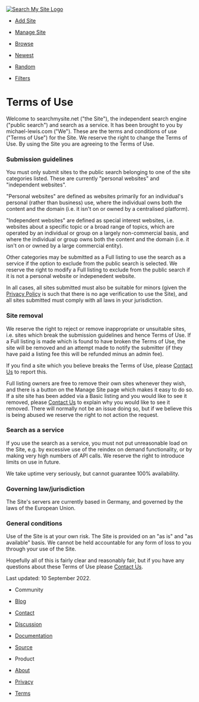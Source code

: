[![Search My Site Logo](../../../static/images/searchmysite-logo.svg)](https://searchmysite.net/)

* [Add Site](https://searchmysite.net/admin/add/)
* [Manage Site](https://searchmysite.net/admin/manage/)

* [Browse](https://searchmysite.net/search/browse/)
* [Newest](https://searchmysite.net/search/new/)
* [Random](https://searchmysite.net/search/random/)

* [Filters](#offcanvas)

Terms of Use
============

Welcome to searchmysite.net ("the Site"), the independent search engine ("public search") and search as a service. It has been brought to you by michael-lewis.com ("We"). These are the terms and conditions of use ("Terms of Use") for the Site. We reserve the right to change the Terms of Use. By using the Site you are agreeing to the Terms of Use.

### Submission guidelines

You must only submit sites to the public search belonging to one of the site categories listed. These are currently "personal websites" and "independent websites".

"Personal websites" are defined as websites primarily for an individual's personal (rather than business) use, where the individual owns both the content and the domain (i.e. it isn't on or owned by a centralised platform).

"Independent websites" are defined as special interest websites, i.e. websites about a specific topic or a broad range of topics, which are operated by an individual or group on a largely non-commercial basis, and where the individual or group owns both the content and the domain (i.e. it isn't on or owned by a large commercial entity).

Other categories may be submitted as a Full listing to use the search as a service if the option to exclude from the public search is selected. We reserve the right to modify a Full listing to exclude from the public search if it is not a personal website or indepenedent website.

In all cases, all sites submitted must also be suitable for minors (given the [Privacy Policy](https://searchmysite.net/pages/privacy/) is such that there is no age verification to use the Site), and all sites submitted must comply with all laws in your jurisdiction.

### Site removal

We reserve the right to reject or remove inappropriate or unsuitable sites, i.e. sites which break the submission guidelines and hence Terms of Use. If a Full listing is made which is found to have broken the Terms of Use, the site will be removed and an attempt made to notify the submitter (if they have paid a listing fee this will be refunded minus an admin fee).

If you find a site which you believe breaks the Terms of Use, please [Contact Us](https://searchmysite.net/admin/contact/) to report this.

Full listing owners are free to remove their own sites whenever they wish, and there is a button on the Manage Site page which makes it easy to do so. If a site site has been added via a Basic listing and you would like to see it removed, please [Contact Us](https://searchmysite.net/admin/contact/) to explain why you would like to see it removed. There will normally not be an issue doing so, but if we believe this is being abused we reserve the right to not action the request.

### Search as a service

If you use the search as a service, you must not put unreasonable load on the Site, e.g. by excessive use of the reindex on demand functionality, or by making very high numbers of API calls. We reserve the right to introduce limits on use in future.

We take uptime very seriously, but cannot guarantee 100% availability.

### Governing law/jurisdiction

The Site's servers are currently based in Germany, and governed by the laws of the European Union.

### General conditions

Use of the Site is at your own risk. The Site is provided on an "as is" and "as available" basis. We cannot be held accountable for any form of loss to you through your use of the Site.

Hopefully all of this is fairly clear and reasonably fair, but if you have any questions about these Terms of Use please [Contact Us](https://searchmysite.net/admin/contact/).

Last updated: 10 September 2022.

* Community
* [Blog](https://blog.searchmysite.net/)
* [Contact](https://searchmysite.net/admin/contact/)
* [Discussion](https://github.com/searchmysite/searchmysite.net/discussions)
* [Documentation](https://searchmysite.net/pages/documentation/)
* [Source](https://github.com/searchmysite/searchmysite.net)

* Product
* [About](https://searchmysite.net/pages/about/)
* [Privacy](https://searchmysite.net/pages/privacy/)
* [Terms](https://searchmysite.net/pages/terms/)